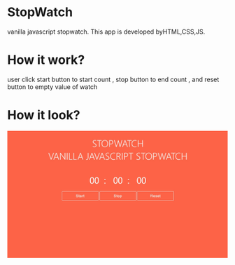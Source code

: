 # StopWatch

vanilla javascript stopwatch. This app is developed byHTML,CSS,JS.

# How it work?

user click start button to start count , stop button to end count , and reset button to empty value of watch

# How it look?

![Design](/design.jpg)
